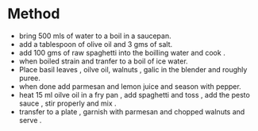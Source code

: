 # Method
- bring 500 mls of water to a boil in a saucepan.
- add a tablespoon of olive oil and 3 gms of salt. 
- add 100 gms of raw spaghetti into the boilling water and cook .
- when boiled strain and tranfer to a boil of ice water.
- Place basil leaves , oilve oil, walnuts , galic in the blender and roughly puree.
- when done add parmesan and lemon juice and season with  pepper. 
- heat 15 ml  oilve oil in a fry pan , add spaghetti and toss , add the pesto sauce , stir properly and mix .
- transfer to a plate , garnish with parmesan and chopped walnuts and serve . 